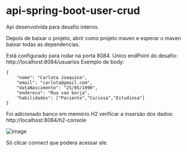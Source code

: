 # api-spring-boot-user-crud
Api desenvolvida para desafio interno.

Depois de baixar o projeto, abrir como projeto maven e esperar o maven baixar todas as dependencias.

Está configurado para rodar na porta 8084.
Unico endPoint do desafio: http://localhost:8084/usuarios
Exemplo de body:
```
{   
    "nome": "Carlota Joaquina",
    "email": "carlota@gmail.com",
    "dataNascimento": "25/05/1990",
    "endereco": "Rua sao borja",
    "habilidades": ["Paciente","Curiosa","Estudiosa"]
}
```

Foi adicionado banco em memório H2 verificar a insersão dos dados:
http://localhost:8084/h2-console

![image](https://github.com/MarioLuiz/api-spring-boot-user-crud/assets/11471499/09ba7b65-a1c1-47a1-becf-e6a1a739b8bb)

Só clicar connect que podera acessar ele.
